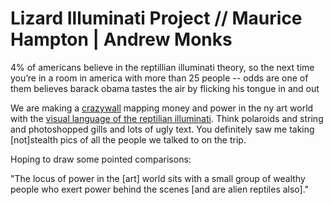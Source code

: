 # Lizard Illuminati Project // Maurice Hampton | Andrew Monks

4% of americans believe in the reptillian illuminati theory, so the next time you’re in a room in america with more than 25 people -- odds are one of them believes barack obama tastes the air by flicking his tongue in and out

We  are making a [crazywall][1] mapping money and power in the ny
art world with the [visual language of the reptilian illuminati][2].
Think polaroids and string and photoshopped gills and lots of ugly text.
You definitely saw me taking [not]stealth pics of all the people we
talked to on the trip.

[1]: http://i.imgur.com/pYlEkII.png
[2]: https://i.ytimg.com/vi/P0WJrQwuMRA/hqdefault.jpg

Hoping to draw some pointed comparisons:

"The locus of power in the [art] world sits with a small group of
wealthy people who exert power behind the scenes [and are alien reptiles
also]."

